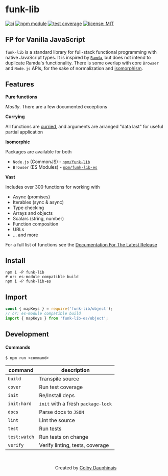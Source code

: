 # funk-lib

[![ci](https://img.shields.io/circleci/project/github/colbydauph/funk-lib/master.svg)](https://circleci.com/gh/colbydauph/funk-lib/tree/master)
[![npm module](https://badge.fury.io/js/funk-lib.svg)](https://www.npmjs.org/package/funk-lib)
[![test coverage](https://img.shields.io/badge/test%20coverage-97%25-success)](https://circleci.com/gh/colbydauph/funk-lib/tree/master)
[![license: MIT](https://img.shields.io/badge/license-MIT-blue)](https://circleci.com/gh/colbydauph/funk-lib/tree/master)

## FP for Vanilla JavaScript

`funk-lib` is a standard library for full-stack functional programming with native JavaScript types. It is inspired by [`Ramda`](https://ramdajs.com), but does not intend to duplicate Ramda's functionality. There is some overlap with core `Browser` and `Node.js` APIs, for the sake of normalization and [isomorphism](https://en.wikipedia.org/wiki/Isomorphic_JavaScript).


## Features

**Pure functions**

*Mostly*. There are a few documented exceptions

**Currying**

All functions are [curried](https://ramdajs.com/docs/#curry), and arguments are arranged "data last" for useful partial application

**Isomorphic**

Packages are available for both
- `Node.js` (CommonJS) - [`npm/funk-lib`](https://www.npmjs.com/package/funk-lib)
- `Browser` (ES Modules) - [`npm/funk-lib-es`](https://www.npmjs.com/package/funk-lib-es)

**Vast**

Includes over 300 functions for working with
- Async (promises)
- Iterables (sync & async)
- Type checking
- Arrays and objects
- Scalars (string, number)
- Function composition
- URLs
- ... and more

For a full list of functions see the [Documentation For The Latest Release](https://funk-lib.com)

## Install
```shell
npm i -P funk-lib
# or: es-module compatible build
npm i -P funk-lib-es
```

## Import
```javascript
const { mapKeys } = require('funk-lib/object');
// or: es-module compatible build
import { mapKeys } from 'funk-lib-es/object';
```


## Development

#### Commands

`$ npm run <command>`

| command      | description   |
|--------------|---------------|
| `build`      | Transpile source |
| `cover`      | Run test coverage |
| `init`       | Re/Install deps |
| `init:hard`  | `init` with a fresh `package-lock` |
| `docs`       | Parse docs to `JSON` |
| `lint`       | Lint the source |
| `test`       | Run tests |
| `test:watch` | Run tests on change |
| `verify`     | Verify linting, tests, coverage |


<br />
<p style="text-align: center;">
  Created by
  <a href="https://colby.dauphina.is/?utm_source=funk-lib-docs">Colby Dauphinais</a>
</p>
